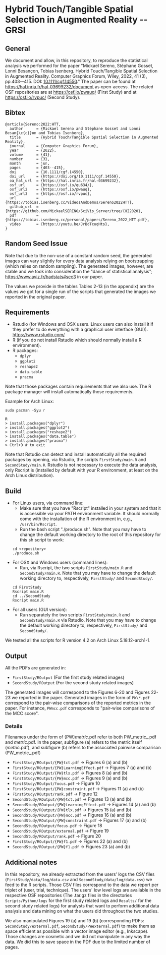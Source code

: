 # Hybrid Touch/Tangible Spatial Selection in Augmented Reality -- GRSI

## General
We document and allow, in this repository, to reproduce the statistical analysis we performed for the paper "Mickael Sereno, Stéphane Gosset, Lonni Besançon, Tobias Isenberg. Hybrid Touch/Tangible Spatial Selection in Augmented Reality. Computer Graphics Forum, Wiley, 2022, 41 (3), pp.403--415. DOI: [10.1111/cgf.14550](https://doi.org/10.1111/cgf.14550)." The paper can be found at https://hal.inria.fr/hal-03699232/document as open-access. The related OSF repositories are at https://osf.io/pwauq/ (First Study) and at https://osf.io/rvpuc/ (Second Study). 

## Bibtex
```
@article{Sereno:2022:HTT,
  author      = {Mickael Sereno and Stéphane Gosset and Lonni Besan{\c{c}}on and Tobias Isenberg},
  title       = {Hybrid Touch/Tangible Spatial Selection in Augmented Reality},
  journal     = {Computer Graphics Forum},
  year        = {2022},
  volume      = {41},
  number      = {3},
  month       = jun,
  pages       = {403--415},
  doi         = {10.1111/cgf.14550},
  doi_url     = {https://doi.org/10.1111/cgf.14550},
  oa_hal_url  = {https://hal.inria.fr/hal-03699232},
  osf_url     = {https://osf.io/qu634/},
  osf_url2    = {https://osf.io/pwauq},
  osf_url3    = {https://osf.io/rvpuc},
  url         = {https://tobias.isenberg.cc/VideosAndDemos/Sereno2022HTT},
  github_url  = {https://github.com/MickaelSERENO/SciVis_Server/tree/CHI2020},
  pdf         = {https://tobias.isenberg.cc/personal/papers/Sereno_2022_HTT.pdf},
  video       = {https://youtu.be/JrBdTcuqHts},
}
```

## Random Seed Issue
Note that due to the non-use of a constant random seed, the generated images can vary slightly for every data analysis relying on bootstrapping (which relies on random sampling). The generated images, however, are stable and we took into consideration the "dance of statistical analysis"; https://www.aviz.fr/badstats#sec3 in our paper.

The values we provide in the tables Tables 2-13 (in the appendix) are the values we got for a single run of the scripts that generated the images we reported in the original paper.

## Requirements

* Rstudio (for Windows and OSX users. Linux users can also install it if they prefer to do everything with a graphical user interface (GUI)). https://www.rstudio.com/
* R (if you do not install Rstudio which should normally install a R environment).
* R packages:
    * ```dplyr```
    * ```ggplot2```
    * ```reshape2```
    * ```data.table```
    * ```pracma```

Note that those packages contain requirements that we also use. The R package manager will install automatically those requirements.

Example for Arch Linux:
```
sudo pacman -Syu r

R
> install.packages("dplyr")
> install.packages("ggplot2")
> install.packages("reshape2")
> install.packages("data.table")
> install.packages("pracma")
> Ctrl+D # to exit
```

Note that Rstudio can detect and install automatically all the required packages by opening, via Rstudio, the scripts ```FirstStudy/main.R``` and ```SecondStudy/main.R```. Rstudio is not necessary to execute the data analysis, only Rscript is (installed by default with your R environment, at least on the Arch Linux distribution).

## Build

* For Linux users, via command line:
    * Make sure that you have "Rscript" installed in your system and that it is accessible via your PATH environment variable. It should normally come with the installation of the R environment in, e.g., ```/usr/bin/Rscript```.
    * Run the bash script "./produce.sh". Note that you may have to change the default working directory to the root of this repository for this sh script to work:
    ```
    cd <repository>
    ./produce.sh
    ```
* For OSX and Windows users (command lines):
    * Run, via Rscript, the two scripts ```FirstStudy/main.R``` and ```SecondStudy/main.R```. Note that you may have to change the default working directory to, respectively, ```FirstStudy/``` and ```SecondStudy/```.
    ```
    cd FirstStudy
    Rscript main.R
    cd ../SecondStudy
    Rscript main.R
    ```
* For all users (GUI version):
    * Run separately the two scripts ```FirstStudy/main.R``` and ```SecondStudy/main.R``` via Rstudio. Note that you may have to change the default working directory to, respectively, ```FirstStudy/``` and ```SecondStudy/```.

We tested all the scripts for R version 4.2 on Arch Linux 5.18.12-arch1-1.

## Output

All the PDFs are generated in:

* ```FirstStudy/ROutput``` (For the first study related images)
* ```SecondStudy/ROutput``` (For the second study related images)

The generated images will correspond to the Figures 6-20 and Figures 22-23 we reported in the paper.
Generated images in the form of ```PW\*.pdf``` correspond to the pair-wise comparisons of the reported metrics in the paper. For instance, ```PWmcc.pdf``` corresponds to "pair-wise comparisons of the MCC score".

### Details

Filenames under the form of {PW}_metric_.pdf refer to both PW_metric_.pdf and _metric_.pdf. In the paper, subfigure (a) refers to the metric itself (_metric_.pdf), and subfigure (b) refers to the associated pairwise comparison (PW_metric_.pdf)

* ```FirstStudy/ROutput/{PW}tct.pdf```             -> Figures 6  (a) and (b)
* ```FirstStudy/ROutput/{PW}LearningEffect.pdf```  -> Figures 7  (a) and (b)
* ```FirstStudy/ROutput/{PW}tlx.pdf```             -> Figures 8  (a) and (b)
* ```FirstStudy/ROutput/{PW}mcc.pdf```             -> Figures 9  (a) and (b)
* ```FirstStudy/ROutput/focus.pdf```               -> Figure  10
* ```FirstStudy/ROutput/{PW}constraint.pdf```      -> Figures 11 (a) and (b)
* ```FirstStudy/ROutput/rank.pdf```                -> Figure  12
* ```SecondStudy/ROutput/{PW}tct.pdf```            -> Figures 13 (a) and (b)
* ```SecondStudy/ROutput/{PW}LearningEffect.pdf``` -> Figures 14 (a) and (b)
* ```SecondStudy/ROutput/{PW}tlx.pdf```            -> Figures 15 (a) and (b)
* ```SecondStudy/ROutput/{PW}mcc.pdf```            -> Figures 16 (a) and (b)
* ```SecondStudy/ROutput/{PW}constraint.pdf```     -> Figures 17 (a) and (b)
* ```SecondStudy/ROutput/focus.pdf```              -> Figure  18
* ```SecondStudy/ROutput/external.pdf```           -> Figure  19
* ```SecondStudy/ROutput/rank.pdf```               -> Figure  20
* ```FirstStudy/ROutput/{PW}f1.pdf```              -> Figures 22 (a) and (b)
* ```SecondStudy/ROutput/{PW}f1.pdf```             -> Figures 23 (a) and (b)

## Additional notes

In this repository, we already extracted from the users' logs the CSV files (```FirstStudy/data/log/data.csv``` and ```SecondStudy/data/log/data.csv```) we feed to the R scripts. Those CSV files correspond to the data we report per triplet of (user, trial, technique). The users' low level logs are available in the respective OSF repositories (The .tar.gz files in the directories ```Scripts/Python/logs``` for the first study related logs and ```Results/``` for the second study related logs) for analysts that want to perform additional data analysis and data mining on what the users did throughout the two studies.

We also manipulated Figures 19 (a) and 19 (b) (corresponding PDFs: ```SecondStudy/external.pdf```, ```SecondStudy/PWexternal.pdf```) to make them as space efficient as possible with a vector image editor (e.g., Inkscape). Those changes are cosmetic and we did not manipulate in any way the data. We did this to save space in the PDF due to the limited number of pages.
